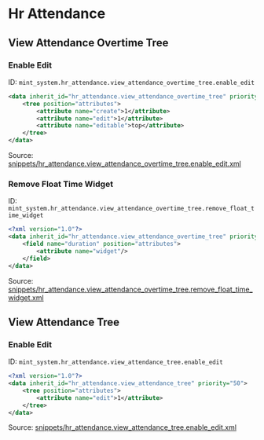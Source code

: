 # Hr Attendance
## View Attendance Overtime Tree  
### Enable Edit  
ID: `mint_system.hr_attendance.view_attendance_overtime_tree.enable_edit`  
```xml
<data inherit_id="hr_attendance.view_attendance_overtime_tree" priority="50" groups="hr_attendance.group_hr_attendance_manager">
    <tree position="attributes">
        <attribute name="create">1</attribute>
        <attribute name="edit">1</attribute>
        <attribute name="editable">top</attribute>
    </tree>
</data>

```
Source: [snippets/hr_attendance.view_attendance_overtime_tree.enable_edit.xml](https://github.com/Mint-System/Odoo-Build/tree/16.0/snippets/hr_attendance.view_attendance_overtime_tree.enable_edit.xml)

### Remove Float Time Widget  
ID: `mint_system.hr_attendance.view_attendance_overtime_tree.remove_float_time_widget`  
```xml
<?xml version="1.0"?>
<data inherit_id="hr_attendance.view_attendance_overtime_tree" priority="50">
    <field name="duration" position="attributes">
        <attribute name="widget"/>
    </field>
</data>

```
Source: [snippets/hr_attendance.view_attendance_overtime_tree.remove_float_time_widget.xml](https://github.com/Mint-System/Odoo-Build/tree/16.0/snippets/hr_attendance.view_attendance_overtime_tree.remove_float_time_widget.xml)

## View Attendance Tree  
### Enable Edit  
ID: `mint_system.hr_attendance.view_attendance_tree.enable_edit`  
```xml
<?xml version="1.0"?>
<data inherit_id="hr_attendance.view_attendance_tree" priority="50">
    <tree position="attributes">
        <attribute name="edit">1</attribute>
    </tree>
</data>

```
Source: [snippets/hr_attendance.view_attendance_tree.enable_edit.xml](https://github.com/Mint-System/Odoo-Build/tree/16.0/snippets/hr_attendance.view_attendance_tree.enable_edit.xml)

